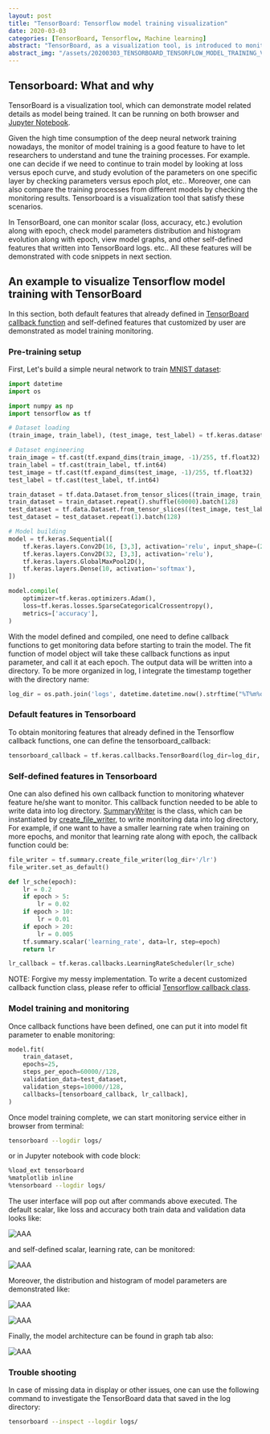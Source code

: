 ```yaml
---
layout: post
title: "TensorBoard: Tensorflow model training visualization"
date: 2020-03-03
categories: [TensorBoard, Tensorflow, Machine learning]
abstract: "TensorBoard, as a visualization tool, is introduced to monitor Tensorflow model training in this blog. An example of TensorBoard visualization is demonstrated with both default and self-defined features."
abstract_img: "/assets/20200303_TENSORBOARD_TENSORFLOW_MODEL_TRAINING_VISUALIZATION/tensorboard-abs.png"
---
```


## Tensorboard: What and why

TensorBoard is a visualization tool, which can demonstrate model related details as model being trained. It can be running on both browser and [Jupyter Notebook](https://jupyter.org).

Given the high time consumption of the deep neural network training nowadays, the monitor of model training is a good feature to have to let researchers to understand and tune the training processes. For example. one can decide if we need to continue to train model by looking at loss versus epoch curve, and study evolution of the parameters on one specific layer by checking parameters versus epoch plot, etc.. Moreover, one can also compare the training processes from different models by checking the monitoring results. Tensorboard is a visualization tool that satisfy these scenarios.

In TensorBoard, one can monitor scalar (loss, accuracy, etc.) evolution along with epoch, check model parameters distribution and histogram evolution along with epoch, view model graphs, and other self-defined features that written into TensorBoard logs. etc.. All these features will be demonstrated with code snippets in next section.

## An example to visualize Tensorflow model training with TensorBoard

In this section, both default features that already defined in [TensorBoard callback function](https://www.tensorflow.org/api_docs/python/tf/keras/callbacks/TensorBoard) and self-defined features that customized by user are demonstrated as model training monitoring.

### Pre-training setup

First, Let's build a simple neural network to train [MNIST dataset](https://github.com/tensorflow/tensorboard):

```python
import datetime
import os

import numpy as np
import tensorflow as tf

# Dataset loading
(train_image, train_label), (test_image, test_label) = tf.keras.datasets.mnist.load_data()

# Dataset engineering
train_image = tf.cast(tf.expand_dims(train_image, -1)/255, tf.float32)
train_label = tf.cast(train_label, tf.int64)
test_image = tf.cast(tf.expand_dims(test_image, -1)/255, tf.float32)
test_label = tf.cast(test_label, tf.int64)

train_dataset = tf.data.Dataset.from_tensor_slices((train_image, train_label))
train_dataset = train_dataset.repeat().shuffle(60000).batch(128)
test_dataset = tf.data.Dataset.from_tensor_slices((test_image, test_label))
test_dataset = test_dataset.repeat(1).batch(128)

# Model building
model = tf.keras.Sequential([
    tf.keras.layers.Conv2D(16, [3,3], activation='relu', input_shape=(28, 28, 1)),
    tf.keras.layers.Conv2D(32, [3,3], activation='relu'),
    tf.keras.layers.GlobalMaxPool2D(),
    tf.keras.layers.Dense(10, activation='softmax'),
])

model.compile(
    optimizer=tf.keras.optimizers.Adam(),
    loss=tf.keras.losses.SparseCategoricalCrossentropy(),
    metrics=['accuracy'],
)
```

With the model defined and compiled, one need to define callback functions to get monitoring data before starting to train the model. The fit function of model object will take these callback functions as input parameter, and call it at each epoch. The output data will be written into a directory. To be more organized in log, I integrate the timestamp together with the directory name:

```python
log_dir = os.path.join('logs', datetime.datetime.now().strftime("%T%m%d-%H%M%S"))
```

### Default features in Tensorboard

To obtain monitoring features that already defined in the Tensorflow callback functions, one can define the tensorboard_callback:

```python
tensorboard_callback = tf.keras.callbacks.TensorBoard(log_dir=log_dir, histogram_freq=1)
```

### Self-defined features in Tensorboard

One can also defined his own callback function to monitoring whatever feature he/she want to monitor. This callback function needed to be able to write data into log directory. [SummaryWriter](https://www.tensorflow.org/api_docs/python/tf/summary/SummaryWriter) is the class, which can be instantiated by [create_file_writer](https://www.tensorflow.org/api_docs/python/tf/summary/create_file_writer), to write monitoring data into log directory, For example, if one want to have a smaller learning rate when training on more epochs, and monitor that learning rate along with epoch, the callback function could be:

```python
file_writer = tf.summary.create_file_writer(log_dir+'/lr')
file_writer.set_as_default()

def lr_sche(epoch):
    lr = 0.2
    if epoch > 5:
        lr = 0.02
    if epoch > 10:
        lr = 0.01
    if epoch > 20:
        lr = 0.005
    tf.summary.scalar('learning_rate', data=lr, step=epoch)
    return lr

lr_callback = tf.keras.callbacks.LearningRateScheduler(lr_sche)
```

NOTE: Forgive my messy implementation. To write a decent customized callback function class, please refer to official [Tensorflow callback class](https://github.com/tensorflow/tensorflow/blob/v2.1.0/tensorflow/python/keras/callbacks.py#L1400-L1836).

### Model training and monitoring

Once callback functions have been defined, one can put it into model fit parameter to enable monitoring:

```python
model.fit(
    train_dataset,
    epochs=25,
    steps_per_epoch=60000//128,
    validation_data=test_dataset,
    validation_steps=10000//128,
    callbacks=[tensorboard_callback, lr_callback],
)
```

Once model training complete, we can start monitoring service either in browser from terminal:

```bash
tensorboard --logdir logs/
```

or in Jupyter notebook with code block:

```bash
%load_ext tensorboard
%matplotlib inline
%tensorboard --logdir logs/
```

The user interface will pop out after commands above executed. The default scalar, like loss and accuracy both train data and validation data looks like:

![AAA](/assets/20200303_TENSORBOARD_TENSORFLOW_MODEL_TRAINING_VISUALIZATION/tb-scalar-default.png)

and self-defined scalar, learning rate, can be monitored:

![AAA](/assets/20200303_TENSORBOARD_TENSORFLOW_MODEL_TRAINING_VISUALIZATION/tb-scalar-lr.png)

Moreover, the distribution and histogram of model parameters are demonstrated like:

![AAA](/assets/20200303_TENSORBOARD_TENSORFLOW_MODEL_TRAINING_VISUALIZATION/tb-distro-model-para.png)

![AAA](/assets/20200303_TENSORBOARD_TENSORFLOW_MODEL_TRAINING_VISUALIZATION/tb-histo-model-para.png)

Finally, the model architecture can be found in graph tab also:

![AAA](/assets/20200303_TENSORBOARD_TENSORFLOW_MODEL_TRAINING_VISUALIZATION/tb-graph-model.png)

### Trouble shooting

In case of missing data in display or other issues, one can use the following command to investigate the TensorBoard data that saved in the log directory:

```bash
tensorboard --inspect --logdir logs/
```
